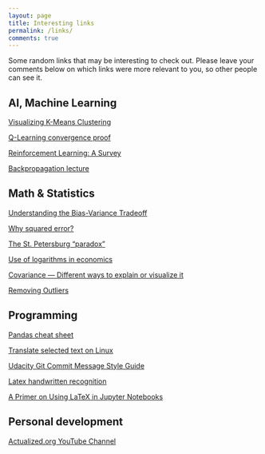 ```yaml
---
layout: page
title: Interesting links
permalink: /links/
comments: true
---
```


Some random links that may be interesting to check out. Please leave your
comments below on which links were more relevant to you, so other people can see
it.

## AI, Machine Learning

[Visualizing K-Means Clustering](https://www.naftaliharris.com/blog/visualizing-k-means-clustering/)

[Q-Learning convergence proof](http://www.gatsby.ucl.ac.uk/~dayan/papers/cjch.pdf)

[Reinforcement Learning: A Survey](http://www.cs.cmu.edu/afs/cs/project/jair/pub/volume4/kaelbling96a.pdf)

[Backpropagation lecture](https://www.youtube.com/watch?v=59Hbtz7XgjM)

## Math & Statistics

[Understanding the Bias-Variance Tradeoff](http://scott.fortmann-roe.com/docs/BiasVariance.html)

[Why squared error?](http://www.benkuhn.net/squared)

[The St. Petersburg “paradox”](http://www.benkuhn.net/petersburg)

[Use of logarithms in economics](http://econbrowser.com/archives/2014/02/use-of-logarithms-in-economics)

[Covariance — Different ways to explain or visualize it](http://stats.seandolinar.com/covariance-different-ways-to-explain/)

[Removing Outliers](http://graphpad.com/guides/prism/6/statistics/index.htm?stat_checklist_identifying_outliers.htm)

## Programming

[Pandas cheat sheet](https://github.com/pandas-dev/pandas/blob/master/doc/cheatsheet/Pandas_Cheat_Sheet.pdf)

[Translate selected text on Linux](https://github.com/arthurcgusmao/googletranslateselection)

[Udacity Git Commit Message Style Guide](https://udacity.github.io/git-styleguide/)

[Latex handwritten recognition](http://webdemo.myscript.com/views/math.html#)

[A Primer on Using LaTeX in Jupyter Notebooks](http://data-blog.udacity.com/posts/2016/10/latex-primer/)

## Personal development

[Actualized.org YouTube Channel](https://www.youtube.com/user/ActualizedOrg)
